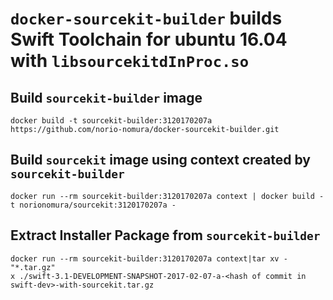 # `docker-sourcekit-builder` builds Swift Toolchain for ubuntu 16.04 with `libsourcekitdInProc.so`

## Build `sourcekit-builder` image
```console
docker build -t sourcekit-builder:3120170207a https://github.com/norio-nomura/docker-sourcekit-builder.git
```

## Build `sourcekit` image using context created by `sourcekit-builder`
```console
docker run --rm sourcekit-builder:3120170207a context | docker build -t norionomura/sourcekit:3120170207a -
```

## Extract Installer Package from `sourcekit-builder`
```console
docker run --rm sourcekit-builder:3120170207a context|tar xv - "*.tar.gz"
x ./swift-3.1-DEVELOPMENT-SNAPSHOT-2017-02-07-a-<hash of commit in swift-dev>-with-sourcekit.tar.gz
```

